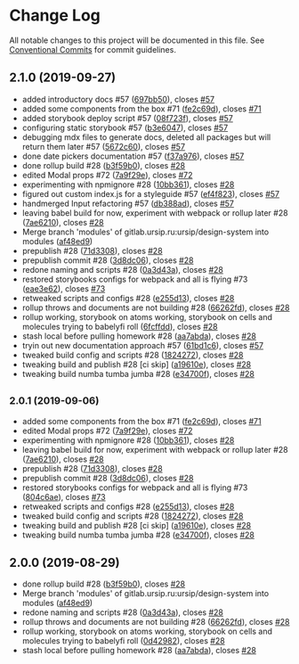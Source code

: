 # Change Log

All notable changes to this project will be documented in this file.
See [Conventional Commits](https://conventionalcommits.org) for commit guidelines.

## 2.1.0 (2019-09-27)

* added introductory docs #57 ([697bb50](https://gitlab.ursip.ru/ursip/design-system/commit/697bb50)), closes [#57](https://gitlab.ursip.ru/ursip/design-system/issues/57)
* added some components from the box #71 ([fe2c69d](https://gitlab.ursip.ru/ursip/design-system/commit/fe2c69d)), closes [#71](https://gitlab.ursip.ru/ursip/design-system/issues/71)
* added storybook deploy script #57 ([08f723f](https://gitlab.ursip.ru/ursip/design-system/commit/08f723f)), closes [#57](https://gitlab.ursip.ru/ursip/design-system/issues/57)
* configuring static storybook #57 ([b3e6047](https://gitlab.ursip.ru/ursip/design-system/commit/b3e6047)), closes [#57](https://gitlab.ursip.ru/ursip/design-system/issues/57)
* debugging mdx files to generate docs, deleted all packages but will return them later #57 ([5672c60](https://gitlab.ursip.ru/ursip/design-system/commit/5672c60)), closes [#57](https://gitlab.ursip.ru/ursip/design-system/issues/57)
* done date pickers documentation #57 ([f37a976](https://gitlab.ursip.ru/ursip/design-system/commit/f37a976)), closes [#57](https://gitlab.ursip.ru/ursip/design-system/issues/57)
* done rollup build #28 ([b3f59b0](https://gitlab.ursip.ru/ursip/design-system/commit/b3f59b0)), closes [#28](https://gitlab.ursip.ru/ursip/design-system/issues/28)
* edited Modal props #72 ([7a9f29e](https://gitlab.ursip.ru/ursip/design-system/commit/7a9f29e)), closes [#72](https://gitlab.ursip.ru/ursip/design-system/issues/72)
* experimenting with npmignore #28 ([10bb361](https://gitlab.ursip.ru/ursip/design-system/commit/10bb361)), closes [#28](https://gitlab.ursip.ru/ursip/design-system/issues/28)
* figured out custom index.js for a styleguide #57 ([ef4f823](https://gitlab.ursip.ru/ursip/design-system/commit/ef4f823)), closes [#57](https://gitlab.ursip.ru/ursip/design-system/issues/57)
* handmerged Input refactoring #57 ([db388ad](https://gitlab.ursip.ru/ursip/design-system/commit/db388ad)), closes [#57](https://gitlab.ursip.ru/ursip/design-system/issues/57)
* leaving babel build for now, experiment with webpack or rollup later #28 ([7ae6210](https://gitlab.ursip.ru/ursip/design-system/commit/7ae6210)), closes [#28](https://gitlab.ursip.ru/ursip/design-system/issues/28)
* Merge branch 'modules' of gitlab.ursip.ru:ursip/design-system into modules ([af48ed9](https://gitlab.ursip.ru/ursip/design-system/commit/af48ed9))
* prepublish #28 ([71d3308](https://gitlab.ursip.ru/ursip/design-system/commit/71d3308)), closes [#28](https://gitlab.ursip.ru/ursip/design-system/issues/28)
* prepublish commit #28 ([3d8dc06](https://gitlab.ursip.ru/ursip/design-system/commit/3d8dc06)), closes [#28](https://gitlab.ursip.ru/ursip/design-system/issues/28)
* redone naming and scripts #28 ([0a3d43a](https://gitlab.ursip.ru/ursip/design-system/commit/0a3d43a)), closes [#28](https://gitlab.ursip.ru/ursip/design-system/issues/28)
* restored storybooks configs for webpack and all is flying #73 ([eae3e62](https://gitlab.ursip.ru/ursip/design-system/commit/eae3e62)), closes [#73](https://gitlab.ursip.ru/ursip/design-system/issues/73)
* retweaked scripts and configs #28 ([e255d13](https://gitlab.ursip.ru/ursip/design-system/commit/e255d13)), closes [#28](https://gitlab.ursip.ru/ursip/design-system/issues/28)
* rollup throws and documents are not building #28 ([66262fd](https://gitlab.ursip.ru/ursip/design-system/commit/66262fd)), closes [#28](https://gitlab.ursip.ru/ursip/design-system/issues/28)
* rollup working, storybook on atoms working, storybook on cells and molecules trying to babelyfi roll ([6fcffdd](https://gitlab.ursip.ru/ursip/design-system/commit/6fcffdd)), closes [#28](https://gitlab.ursip.ru/ursip/design-system/issues/28)
* stash local before pulling homework #28 ([aa7abda](https://gitlab.ursip.ru/ursip/design-system/commit/aa7abda)), closes [#28](https://gitlab.ursip.ru/ursip/design-system/issues/28)
* tryin out new documentation approach #57 ([61bd1c6](https://gitlab.ursip.ru/ursip/design-system/commit/61bd1c6)), closes [#57](https://gitlab.ursip.ru/ursip/design-system/issues/57)
* tweaked build config and scripts #28 ([1824272](https://gitlab.ursip.ru/ursip/design-system/commit/1824272)), closes [#28](https://gitlab.ursip.ru/ursip/design-system/issues/28)
* tweaking build and publish #28 [ci skip] ([a19610e](https://gitlab.ursip.ru/ursip/design-system/commit/a19610e)), closes [#28](https://gitlab.ursip.ru/ursip/design-system/issues/28)
* tweaking build numba tumba jumba #28 ([e34700f](https://gitlab.ursip.ru/ursip/design-system/commit/e34700f)), closes [#28](https://gitlab.ursip.ru/ursip/design-system/issues/28)






## <small>2.0.1 (2019-09-06)</small>

* added some components from the box #71 ([fe2c69d](https://gitlab.ursip.ru/ursip/design-system/commit/fe2c69d)), closes [#71](https://gitlab.ursip.ru/ursip/design-system/issues/71)
* edited Modal props #72 ([7a9f29e](https://gitlab.ursip.ru/ursip/design-system/commit/7a9f29e)), closes [#72](https://gitlab.ursip.ru/ursip/design-system/issues/72)
* experimenting with npmignore #28 ([10bb361](https://gitlab.ursip.ru/ursip/design-system/commit/10bb361)), closes [#28](https://gitlab.ursip.ru/ursip/design-system/issues/28)
* leaving babel build for now, experiment with webpack or rollup later #28 ([7ae6210](https://gitlab.ursip.ru/ursip/design-system/commit/7ae6210)), closes [#28](https://gitlab.ursip.ru/ursip/design-system/issues/28)
* prepublish #28 ([71d3308](https://gitlab.ursip.ru/ursip/design-system/commit/71d3308)), closes [#28](https://gitlab.ursip.ru/ursip/design-system/issues/28)
* prepublish commit #28 ([3d8dc06](https://gitlab.ursip.ru/ursip/design-system/commit/3d8dc06)), closes [#28](https://gitlab.ursip.ru/ursip/design-system/issues/28)
* restored storybooks configs for webpack and all is flying #73 ([804c6ae](https://gitlab.ursip.ru/ursip/design-system/commit/804c6ae)), closes [#73](https://gitlab.ursip.ru/ursip/design-system/issues/73)
* retweaked scripts and configs #28 ([e255d13](https://gitlab.ursip.ru/ursip/design-system/commit/e255d13)), closes [#28](https://gitlab.ursip.ru/ursip/design-system/issues/28)
* tweaked build config and scripts #28 ([1824272](https://gitlab.ursip.ru/ursip/design-system/commit/1824272)), closes [#28](https://gitlab.ursip.ru/ursip/design-system/issues/28)
* tweaking build and publish #28 [ci skip] ([a19610e](https://gitlab.ursip.ru/ursip/design-system/commit/a19610e)), closes [#28](https://gitlab.ursip.ru/ursip/design-system/issues/28)
* tweaking build numba tumba jumba #28 ([e34700f](https://gitlab.ursip.ru/ursip/design-system/commit/e34700f)), closes [#28](https://gitlab.ursip.ru/ursip/design-system/issues/28)






## 2.0.0 (2019-08-29)

* done rollup build #28 ([b3f59b0](https://gitlab.ursip.ru/ursip/design-system/commit/b3f59b0)), closes [#28](https://gitlab.ursip.ru/ursip/design-system/issues/28)
* Merge branch 'modules' of gitlab.ursip.ru:ursip/design-system into modules ([af48ed9](https://gitlab.ursip.ru/ursip/design-system/commit/af48ed9))
* redone naming and scripts #28 ([0a3d43a](https://gitlab.ursip.ru/ursip/design-system/commit/0a3d43a)), closes [#28](https://gitlab.ursip.ru/ursip/design-system/issues/28)
* rollup throws and documents are not building #28 ([66262fd](https://gitlab.ursip.ru/ursip/design-system/commit/66262fd)), closes [#28](https://gitlab.ursip.ru/ursip/design-system/issues/28)
* rollup working, storybook on atoms working, storybook on cells and molecules trying to babelyfi roll ([0d42982](https://gitlab.ursip.ru/ursip/design-system/commit/0d42982)), closes [#28](https://gitlab.ursip.ru/ursip/design-system/issues/28)
* stash local before pulling homework #28 ([aa7abda](https://gitlab.ursip.ru/ursip/design-system/commit/aa7abda)), closes [#28](https://gitlab.ursip.ru/ursip/design-system/issues/28)
